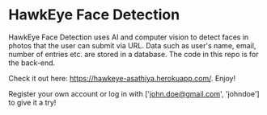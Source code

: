 # HawkEye Face Detection
HawkEye Face Detection uses AI and computer vision to detect faces in photos that the user can submit via URL. Data such as user's name, email, number of entries etc. are stored in a database. The code in this repo is for the back-end. 

Check it out here: https://hawkeye-asathiya.herokuapp.com/. Enjoy!

Register your own account or log in with ['john.doe@gmail.com', 'johndoe'] to give it a try!
